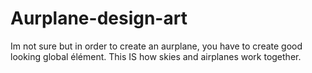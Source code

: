 # Aurplane-design-art
Im not sure but in order to create an aurplane, you have to create good looking global élément. This IS how skies and airplanes work together.
